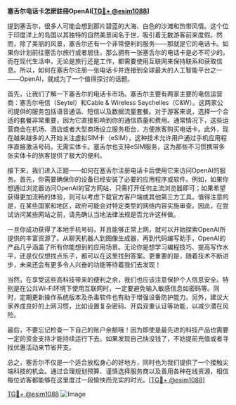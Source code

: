 **塞舌尔电话卡怎麽註冊OpenAI[[TG💪+ @esim1088](https://t.me/s/esim1088)]**

提到塞舌尔，很多人可能会想到那片碧蓝的大海、白色的沙滩和热带风情。这个位于印度洋上的岛国以其独特的自然美景闻名于世，吸引着无数游客前来度假。然而，除了美丽的风景，塞舌尔还有一个非常便利的服务——那就是它的电话卡。如果你计划前往塞舌尔旅行或者居住，那么拥有一张塞舌尔的电话卡是必不可少的。而在现代生活中，无论是旅行还是工作，都需要使用互联网来保持联系和获取信息。所以，如何在塞舌尔注册一张电话卡并连接到全球最大的人工智能平台之一——OpenAI，就成为了一个值得探讨的话题。

首先，让我们了解一下塞舌尔的电话卡市场。塞舌尔主要有两家主要的电信运营商：塞舌尔电信（Seytel）和Cable & Wireless Seychelles（C&W）。这两家公司提供的服务包括语音通话、短信以及数据流量套餐。对于游客来说，选择一个合适的套餐非常重要，因为它直接影响到你的通信质量和费用。通常情况下，这些运营商会在机场、酒店或者大型商场设立服务柜台，方便旅客购买电话卡。此外，现在越来越多的人开始关注虚拟SIM卡（eSIM），这种技术允许用户通过手机应用程序直接激活号码，无需实体卡。塞舌尔也支持eSIM服务，这为那些不习惯携带多张实体卡的旅客提供了极大的便利。

接下来，我们进入正题——如何在塞舌尔注册电话卡后使用它来访问OpenAI的服务。首先，你需要确保你的设备已经安装了必要的应用程序或软件。例如，如果你想通过浏览器访问OpenAI的官方网站，只需打开任何主流浏览器即可；如果希望获得更加流畅的体验，则可以考虑下载官方客户端或其他第三方工具。值得注意的是，在某些国家和地区，政府可能会对特定类型的网络内容实施审查。因此，在尝试访问某些网站之前，请先确认当地法律法规是否允许这样做。

一旦你成功获得了本地手机号码，并且能够正常上网，就可以开始探索OpenAI所提供的丰富资源了。从聊天机器人到图像生成器，再到代码编写助手，OpenAI的产品几乎涵盖了所有你能想到的应用场景。无论你是想学习编程技巧、提高写作水平，还是仅仅想找点乐子，都可以在这里找到答案。更重要的是，随着技术不断进步，未来还会有更多令人兴奋的功能等待着我们去发现！

当然，在享受这些高科技带来的便利之余，我们也应该注意保护个人信息安全。特别是在公共Wi-Fi环境下使用互联网时，一定要避免输入敏感信息如密码等。同时，定期更新操作系统版本及杀毒软件也有助于增强设备防护能力。另外，建议大家养成良好的上网习惯，比如设置复杂密码、开启双重认证等功能，以减少潜在风险。

最后，不要忘记检查一下自己的账户余额哦！因为即使是最先进的科技产品也需要一定的资金支持才能持续运行下去。如果发现自己快没钱了，不妨提前充值或者寻找优惠活动来节省开支。

总之，塞舌尔不仅是一个适合放松身心的好地方，同时也为我们提供了一个接触尖端科技的机会。通过合理规划预算、谨慎选择服务商以及善用各种在线资源，相信每位访客都能够在这里度过一段愉快而充实的时光。[[TG💪+ @esim1088](https://t.me/s/esim1088)]

[TG💪+ @esim1088](https://t.me/s/esim1088) ![Image](https://i.postimg.cc/4NQfJmqS/Snipaste-2025-05-13-00-14-12.png)